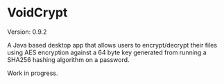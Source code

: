 # VoidCrypt
Version: 0.9.2

A Java based desktop app that allows users to encrypt/decrypt their files using AES encryption against a 64 byte key generated from
running a SHA256 hashing algorithm on a password.

Work in progress.
